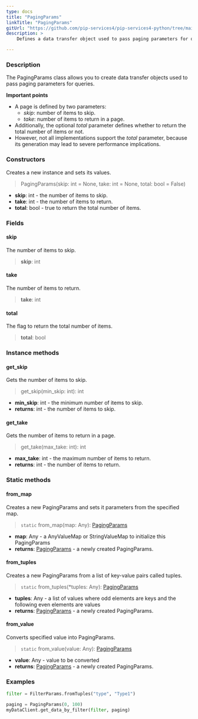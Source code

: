 ```yaml
---
type: docs
title: "PagingParams"
linkTitle: "PagingParams"
gitUrl: "https://github.com/pip-services4/pip-services4-python/tree/main/pip-services4-data-python"
description: > 
    Defines a data transfer object used to pass paging parameters for queries.

---
```


### Description

The PagingParams class allows you to create data transfer objects used to pass paging parameters for queries.

**Important points**

- A page is defined by two parameters:
    - *skip*: number of items to skip.
    - *take*: number of items to return in a page.
 - Additionally, the optional *total* parameter defines whether to return the total number of items or not.
 - However, not all implementations support the *total* parameter, because its generation may lead to severe performance implications.

### Constructors
Creates a new instance and sets its values.

> PagingParams(skip: int = None, take: int = None, total: bool = False)

- **skip**: int - the number of items to skip.
- **take**: int - the number of items to return. 
- **total**: bool - true to return the total number of items.


### Fields

<span class="hide-title-link">

#### skip
The number of items to skip.
> **skip**: int

#### take
The number of items to return. 
> **take**: int

#### total
The flag to return the total number of items.
> **total**: bool

</span>


### Instance methods

#### get_skip
Gets the number of items to skip.

> get_skip(min_skip: int): int

- **min_skip**: int - the minimum number of items to skip.
- **returns**: int - the number of items to skip.


#### get_take
Gets the number of items to return in a page.

> get_take(max_take: int): int

- **max_take**: int - the maximum number of items to return.
- **returns**: int - the number of items to return.

### Static methods

#### from_map
Creates a new PagingParams and sets it parameters from the specified map.

> `static` from_map(map: Any): [PagingParams]()

- **map**: Any - a AnyValueMap or StringValueMap to initialize this PagingParams
- **returns**: [PagingParams]() - a newly created PagingParams.


#### from_tuples
Creates a new PagingParams from a list of key-value pairs called tuples.

> `static` from_tuples(*tuples: Any): [PagingParams]()

- **tuples**: Any - a list of values where odd elements are keys and the following even elements are values
- **returns**: [PagingParams]() - a newly created PagingParams.


#### from_value
Converts specified value into PagingParams.

> `static` from_value(value: Any): [PagingParams]()

- **value**: Any - value to be converted
- **returns**: [PagingParams]() - a newly created PagingParams.

### Examples
```python
filter = FilterParams.fromTuples("type", "Type1")

paging = PagingParams(0, 100)
myDataClient.get_data_by_filter(filter, paging)
```
